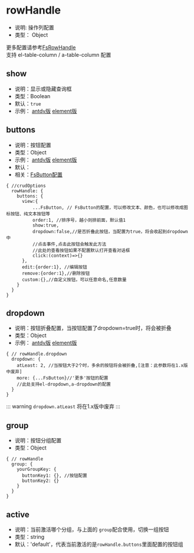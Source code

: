 # rowHandle
* 说明: 操作列配置
* 类型： Object

更多配置请参考[FsRowHandle](../components/crud/crud/fs-row-handle.md)    
支持 el-table-column / a-table-column 配置
## show
* 说明：显示或隐藏查询框
* 类型：Boolean
* 默认：`true`
* 示例： [antdv版](http://fast-crud.docmirror.cn/antdv/#/crud/feature/hide)
  [element版](http://fast-crud.docmirror.cn/element/#/crud/feature/hide)


## buttons
* 说明：按钮配置
* 类型：Object
* 示例： [antdv版](http://fast-crud.docmirror.cn/antdv/#/crud/feature/dropdown)
  [element版](http://fast-crud.docmirror.cn/element/#/crud/feature/dropdown)
* 默认：
* 相关：[FsButton配置](../common-options.md#buttons)
```json5
{ //crudOptions
  rowHandle: {
    buttons: {
      view:{
          ...FsButton, // FsButton的配置，可以修改文本、颜色，也可以修改成图标按钮、纯文本按钮等
          order:1, //排序号，越小则排前面，默认值1
          show:true, 
          dropdown:false,//是否折叠此按钮，当配置为true，将会收起到dropdown中
          //点击事件,点击此按钮会触发此方法
          //此处的查看按钮如果不配置默认打开查看对话框
          click:(context)=>{} 
      },
      edit:{order:1}, //编辑按钮
      remove:{order:1},//删除按钮
      custom:{},//自定义按钮，可以任意命名,任意数量
    }
  }
}
```

## dropdown
* 说明：按钮折叠配置，当按钮配置了dropdown=true时，将会被折叠
* 类型：Object
* 示例： [antdv版](http://fast-crud.docmirror.cn/antdv/#/crud/feature/dropdown)
  [element版](http://fast-crud.docmirror.cn/element/#/crud/feature/dropdown)
```json5
{ // rowHandle.dropdown
  dropdown: {
    atLeast: 2, //当按钮大于2个时，多余的按钮将会被折叠,[注意：此参数将在1.x版中废弃]
    more: {...FsButton}//'更多'按钮的配置
    //此处支持el-dropdown,a-dropdown的配置
  }
}
```

::: warning
`dropdown.atLeast` 将在1.x版中废弃
:::


## group
* 说明：按钮分组配置
* 类型：Object
```json5
{ // rowHandle
  group: {
    yourGroupKey: {
      buttonKey1: {}, //按钮配置
      buttonKey2: {}
    }
  }
}
```

## active
* 说明：当前激活哪个分组，与上面的 `group`配合使用，切换一组按钮
* 类型：string
* 默认：'default'，代表当前激活的是`rowHandle.buttons`里面配置的按钮组

